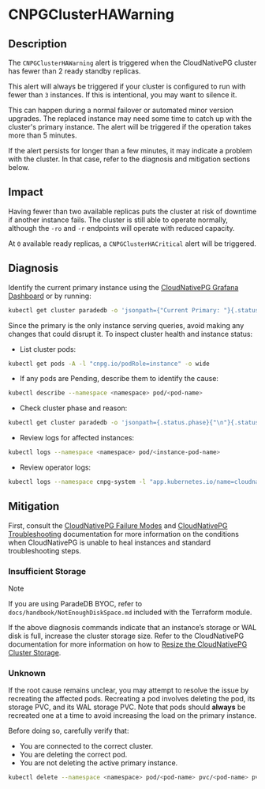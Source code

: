 # CNPGClusterHAWarning

## Description

The `CNPGClusterHAWarning` alert is triggered when the CloudNativePG cluster has fewer than 2 ready standby replicas.

This alert will always be triggered if your cluster is configured to run with fewer than `3` instances. If this is intentional, you may want to silence it.

This can happen during a normal failover or automated minor version upgrades. The replaced instance may need some time to catch up with the cluster's primary instance. The alert will be triggered if the operation takes more than 5 minutes.

If the alert persists for longer than a few minutes, it may indicate a problem with the cluster. In that case, refer to the diagnosis and mitigation sections below.

## Impact

Having fewer than two available replicas puts the cluster at risk of downtime if another instance fails. The cluster is still able to operate normally, although the `-ro` and `-r` endpoints will operate with reduced capacity.

At `0` available ready replicas, a `CNPGClusterHACritical` alert will be triggered.

## Diagnosis

Identify the current primary instance using the [CloudNativePG Grafana Dashboard](https://grafana.com/grafana/dashboards/20417-cloudnativepg/) or by running:

```bash
kubectl get cluster paradedb -o 'jsonpath={"Current Primary: "}{.status.currentPrimary}{"; Target Primary: "}{.status.targetPrimary}{"\n"}' --namespace <namespace>
```

Since the primary is the only instance serving queries, avoid making any changes that could disrupt it. To inspect cluster health and instance status:

- List cluster pods:

```bash
kubectl get pods -A -l "cnpg.io/podRole=instance" -o wide
```

- If any pods are Pending, describe them to identify the cause:

```bash
kubectl describe --namespace <namespace> pod/<pod-name>
```

- Check cluster phase and reason:

```bash
kubectl get cluster paradedb -o 'jsonpath={.status.phase}{"\n"}{.status.phaseReason}{"\n"}' --namespace <namespace>
```

- Review logs for affected instances:

```bash
kubectl logs --namespace <namespace> pod/<instance-pod-name>
```

- Review operator logs:

```bash
kubectl logs --namespace cnpg-system -l "app.kubernetes.io/name=cloudnative-pg"
```

## Mitigation

First, consult the [CloudNativePG Failure Modes](https://cloudnative-pg.io/documentation/current/failure_modes/) and [CloudNativePG Troubleshooting](https://cloudnative-pg.io/documentation/current/troubleshooting/) documentation for more information on the conditions when CloudNativePG is unable to heal instances and standard troubleshooting steps.

### Insufficient Storage

> [!NOTE]
> If you are using ParadeDB BYOC, refer to `docs/handbook/NotEnoughDiskSpace.md` included with the Terraform module.

If the above diagnosis commands indicate that an instance’s storage or WAL disk is full, increase the cluster storage size. Refer to the CloudNativePG documentation for more information on how to [Resize the CloudNativePG Cluster Storage](https://cloudnative-pg.io/documentation/current/troubleshooting/#storage-is-full).

### Unknown

If the root cause remains unclear, you may attempt to resolve the issue by recreating the affected pods. Recreating a pod involves deleting the pod, its storage PVC, and its WAL storage PVC. Note that pods should **always** be recreated one at a time to avoid increasing the load on the primary instance.

Before doing so, carefully verify that:

- You are connected to the correct cluster.
- You are deleting the correct pod.
- You are not deleting the active primary instance.

```bash
kubectl delete --namespace <namespace> pod/<pod-name> pvc/<pod-name> pvc/<pod-name>-wal
```
